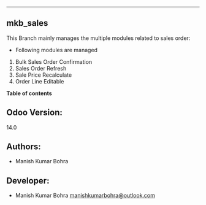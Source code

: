 ---------------------------------
mkb_sales
---------------------------------


This Branch mainly manages the multiple modules related to sales order:

* Following modules are managed 
1. Bulk Sales Order Confirmation
2. Sales Order Refresh
3. Sale Price Recalculate
4. Order Line Editable

**Table of contents**

Odoo Version:
-------------
14.0

Authors:
--------
* Manish Kumar Bohra

Developer:
----------
* Manish Kumar Bohra <manishkumarbohra@outlook.com>


